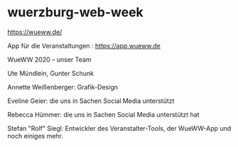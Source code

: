 # wuerzburg-web-week

https://wueww.de/

App für die Veranstaltungen : https://app.wueww.de



WueWW 2020 – unser Team

Ute Mündlein, Gunter Schunk 

Annette Weißenberger: Grafik-Design
 
Eveline Geier: die uns in Sachen Social Media unterstützt
 
Rebecca Hümmer: die uns in Sachen Social Media unterstützt hat
 
Stefan "Rolf" Siegl: Entwickler des Veranstalter-Tools, der WueWW-App und noch einiges mehr. 

